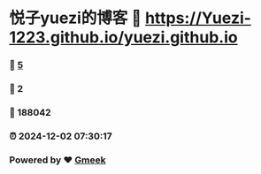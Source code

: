 # 悦子yuezi的博客 :link: https://Yuezi-1223.github.io/yuezi.github.io 
### :page_facing_up: [5](https://Yuezi-1223.github.io/yuezi.github.io/tag.html) 
### :speech_balloon: 2 
### :hibiscus: 188042 
### :alarm_clock: 2024-12-02 07:30:17 
### Powered by :heart: [Gmeek](https://github.com/Meekdai/Gmeek)
